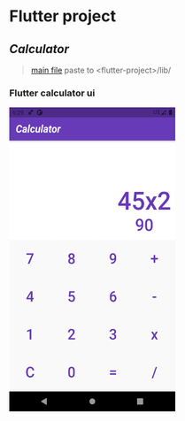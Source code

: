 # **Flutter project**
## *Calculator*
>[main file](https://raw.githubusercontent.com/vasanthrenga/calculator/main/main.dart) paste to \<flutter-project>\/lib/
### Flutter calculator ui
<img src="https://github.com/vasanthrenga/calculator/blob/main/calculator-ui.png" width=300px height=550px>
